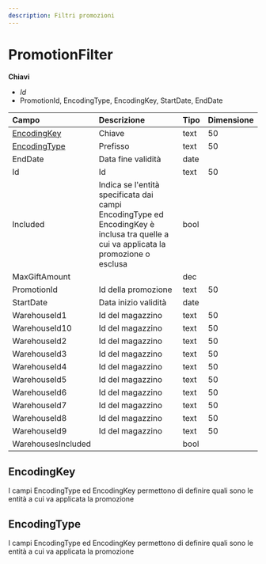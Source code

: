 ```yaml
---
description: Filtri promozioni
---
```


# PromotionFilter

**Chiavi**

* _Id_
* PromotionId, EncodingType, EncodingKey, StartDate, EndDate

| Campo | Descrizione | Tipo | Dimensione |
| :--- | :--- | :--- | :--- |
| [EncodingKey](promotionfilter.md#encodingkey) | Chiave | text | 50 |
| [EncodingType](promotionfilter.md#encodingtype) | Prefisso | text | 50 |
| EndDate | Data fine validità | date |  |
| Id | Id | text | 50 |
| Included | Indica se l'entità specificata dai campi EncodingType ed EncodingKey è inclusa tra quelle a cui va applicata la promozione o esclusa | bool |  |
| MaxGiftAmount |  | dec |  |
| PromotionId | Id della promozione | text | 50 |
| StartDate | Data inizio validità | date |  |
| WarehouseId1 | Id del magazzino | text | 50 |
| WarehouseId10 | Id del magazzino | text | 50 |
| WarehouseId2 | Id del magazzino | text | 50 |
| WarehouseId3 | Id del magazzino | text | 50 |
| WarehouseId4 | Id del magazzino | text | 50 |
| WarehouseId5 | Id del magazzino | text | 50 |
| WarehouseId6 | Id del magazzino | text | 50 |
| WarehouseId7 | Id del magazzino | text | 50 |
| WarehouseId8 | Id del magazzino | text | 50 |
| WarehouseId9 | Id del magazzino | text | 50 |
| WarehousesIncluded |  | bool |  |

## EncodingKey

I campi EncodingType ed EncodingKey permettono di definire quali sono le entità a cui va applicata la promozione

## EncodingType

I campi EncodingType ed EncodingKey permettono di definire quali sono le entità a cui va applicata la promozione
